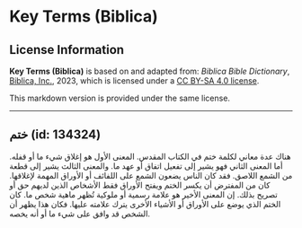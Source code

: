 # Key Terms (Biblica)

## License Information

**Key Terms (Biblica)** is based on and adapted from: _Biblica Bible Dictionary_, [Biblica, Inc.](https://www.biblica.com/), 2023, which is licensed under a [CC BY-SA 4.0 license](https://creativecommons.org/licenses/by-sa/4.0/legalcode.en).

This markdown version is provided under the same license.



--------------------------------

## ختم (id: 134324)

هناك عدة معاني لكلمة ختم في الكتاب المقدس. المعنى الأول هو إغلاق شيء ما أو قفله. أما المعنى الثاني فهو يشير إلى تفعيل اتفاق أو عهد ما. والمعنى الثالث يشير إلى قطعة من الشمع اللاصق. فقد كان الناس يضعون الشمع على اللفائف أو الأوراق المهمة لإغلاقها. كان من المفترض أن يكسر الختم ويفتح الأوراق فقط الأشخاص الذين لديهم حق أو تصريح بذلك. إن المعنى الأخير هو علامة رسمية أو ملوكية تُظهر ماهية شخص ما. كان الختم الذي يوضع على الأوراق أو الأشياء الأخرى يترك علامته عليها. فكان هذا يظهر أن الشخص قد وافق على شيء ما أو أنه يخصه.


